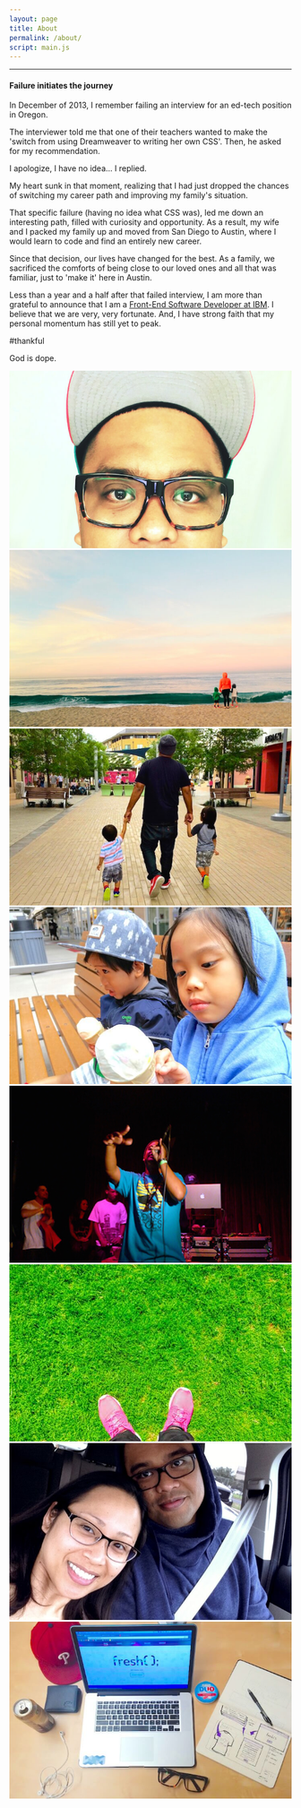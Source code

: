 ```yaml
---
layout: page
title: About
permalink: /about/
script: main.js
---
```

<hr class="divider-blue">

#### Failure initiates the journey

In December of 2013, I remember failing an interview for an ed-tech position in Oregon.

The interviewer told me that one of their teachers wanted to make the 'switch from using Dreamweaver to writing her own CSS'. Then, he asked for my recommendation.

<span class="quote">I apologize, I have no idea...</span> I replied.

My heart sunk in that moment, realizing that I had just dropped the chances of switching my career path and improving my family's situation.

That specific failure (having no idea what CSS was), led me down an interesting path, filled with curiosity and opportunity. As a result, my wife and I packed my family up and moved from San Diego to Austin, where I would learn to code and find an entirely new career.

Since that decision, our lives have changed for the best. As a family, we sacrificed the comforts of being close to our loved ones and all that was familiar, just to 'make it' here in Austin.

Less than a year and a half after that failed interview, I am more than grateful to announce that I am a [Front-End Software Developer at IBM](/work). I believe that we are very, very fortunate. And, I have strong faith that my personal momentum has still yet to peak.

#thankful

God is dope.

<section class="highlight-set">
	<div class="highlight-set-photo">
		<img src="/assets/ran_2016.jpg" alt="my glasses">
	</div>
	<div class="highlight-set-photo">
		<img src="/assets/beach.jpg" alt="wife and the boys at the beach">
	</div>
	<div class="highlight-set-photo">
		<img src="/assets/boys.jpg" alt="walking with my sons">
	</div>
	<div class="highlight-set-photo">
		<img src="/assets/ice_cream.jpg" alt="Evan and Pax eating ice cream">
	</div>
	<div class="highlight-set-photo">
		<img src="/assets/rhyme.jpg" alt="performing on stage">
	</div>
	<div class="highlight-set-photo">
		<img src="/assets/grass.jpg" alt="shoes on the grass">
	</div>
	<div class="highlight-set-photo">
		<img src="/assets/wife.jpg" alt="me and my wife">
	</div>
	<div class="highlight-set-photo">
		<img src="/assets/space.jpg" alt="my workspace">
	</div>
</section>
